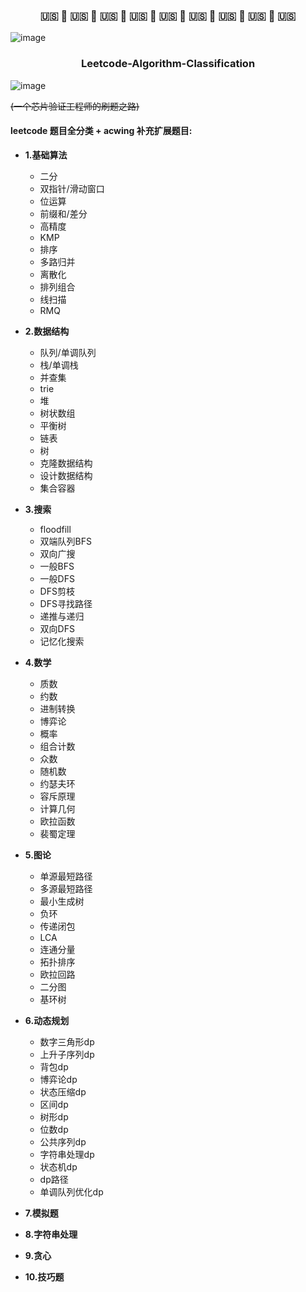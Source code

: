 ### <div align="center"> 🇺🇸 🗽 🇺🇸 🗽 🇺🇸 🗽 🇺🇸 🗽 🇺🇸 🗽 🇺🇸 🗽 🇺🇸 🗽 🇺🇸 🗽 🇺🇸  </div>  

<img width="" alt="image" src="https://user-images.githubusercontent.com/66343787/210185649-395dbc24-e417-44c9-bb63-0c7e8696a0c5.png">

### <div align="center"> Leetcode-Algorithm-Classification </div>  

<img width="" alt="image" src="https://user-images.githubusercontent.com/66343787/178154073-134241a2-7166-43d0-b39b-d3cc5adc5077.png">


~~(一个芯片验证工程师的刷题之路)~~



#### leetcode 题目全分类 + acwing 补充扩展题目:
* **1.基础算法**
    * 二分 
    * 双指针/滑动窗口
    * 位运算
    * 前缀和/差分
    * 高精度
    * KMP
    * 排序
    * 多路归并
    * 离散化
    * 排列组合
    * 线扫描
    * RMQ

* **2.数据结构**
    * 队列/单调队列
    * 栈/单调栈
    * 并查集
    * trie
    * 堆
    * 树状数组
    * 平衡树
    * 链表
    * 树
    * 克隆数据结构
    * 设计数据结构
    * 集合容器
    
* **3.搜索**
    * floodfill
    * 双端队列BFS
    * 双向广搜
    * 一般BFS
    * 一般DFS
    * DFS剪枝
    * DFS寻找路径
    * 递推与递归
    * 双向DFS
    * 记忆化搜索

* **4.数学**
    * 质数
    * 约数
    * 进制转换
    * 博弈论
    * 概率
    * 组合计数
    * 众数
    * 随机数
    * 约瑟夫环
    * 容斥原理
    * 计算几何
    * 欧拉函数
    * 裴蜀定理

* **5.图论**
    * 单源最短路径
    * 多源最短路径
    * 最小生成树
    * 负环
    * 传递闭包
    * LCA
    * 连通分量
    * 拓扑排序
    * 欧拉回路
    * 二分图
    * 基环树

* **6.动态规划**
    * 数字三角形dp
    * 上升子序列dp
    * 背包dp
    * 博弈论dp
    * 状态压缩dp
    * 区间dp
    * 树形dp
    * 位数dp
    * 公共序列dp
    * 字符串处理dp
    * 状态机dp
    * dp路径
    * 单调队列优化dp

* **7.模拟题**

* **8.字符串处理**
    
* **9.贪心**

* **10.技巧题**

